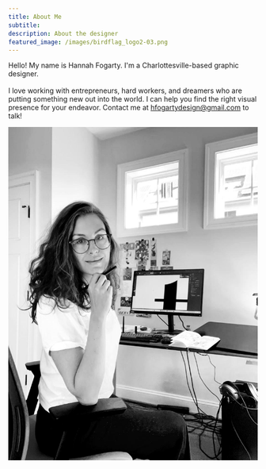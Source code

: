 ```yaml
---
title: About Me
subtitle:
description: About the designer
featured_image: /images/birdflag_logo2-03.png
---
```

Hello! My name is Hannah Fogarty. I'm a Charlottesville-based graphic designer. 
<br>
<br>
I love working with entrepreneurs, hard workers, and dreamers who are putting something new out into the world. I can help you find the right visual presence for your endeavor.
Contact me at hfogartydesign@gmail.com to talk!

![](/images/authorphoto.jpg)



